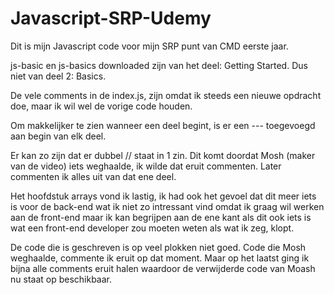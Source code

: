 # Javascript-SRP-Udemy
Dit is mijn Javascript code voor mijn SRP punt van CMD eerste jaar.

js-basic en js-basics downloaded zijn van het deel: Getting Started. Dus niet van deel 2: Basics.

De vele comments in de index.js, zijn omdat ik steeds een nieuwe opdracht doe, maar ik wil wel de vorige code houden. 

Om makkelijker te zien wanneer een deel begint, is er een --- toegevoegd aan begin van elk deel.

Er kan zo zijn dat er dubbel // staat in 1 zin. Dit komt doordat Mosh (maker van de video) iets weghaalde, ik wilde dat eruit commenten. Later commenten ik alles uit van dat ene deel.

Het hoofdstuk arrays vond ik lastig, ik had ook het gevoel dat dit meer iets is voor de back-end wat ik niet zo intressant vind omdat ik graag wil werken aan de front-end maar ik kan begrijpen aan de ene kant als dit ook iets is wat een front-end developer zou moeten weten als wat ik zeg, klopt.

De code die is geschreven is op veel plokken niet goed. Code die Mosh weghaalde, commente ik eruit op dat moment. Maar op het laatst ging ik bijna alle comments eruit halen waardoor de verwijderde code van Moash nu staat op beschikbaar. 